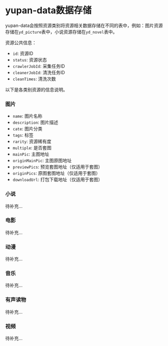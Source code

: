 # yupan-data数据存储

yupan-data会按照资源类别将资源相关数据存储在不同的表中，例如：图片资源存储在`yd_picture`表中，小说资源存储在`yd_novel`表中。

资源公共信息：

- `id`: 资源ID
- `status`: 资源状态
- `crawlerJobId`: 采集任务ID
- `cleanerJobId`: 清洗任务ID
- `cleanTimes`: 清洗次数

以下是各类别资源的信息说明。

### 图片

- `name`: 图片名称
- `description`: 图片描述
- `cate`: 图片分类
- `tags`: 标签
- `rarity`: 资源稀有度
- `multiple`: 是否套图
- `mainPic`: 主图地址
- `originMainPic`: 主图原图地址
- `previewPics`: 预览套图地址（仅适用于套图）
- `originPics`: 原图套图地址（仅适用于套图）
- `downloadUrl`: 打包下载地址（仅适用于套图）

### 小说

待补充...

### 电影

待补充...

### 动漫

待补充...

### 音乐

待补充...

### 有声读物

待补充...

### 视频

待补充...